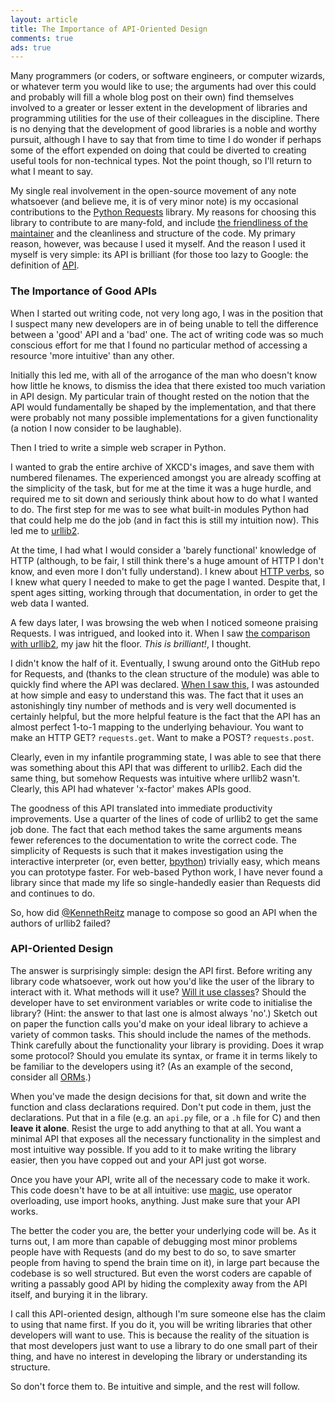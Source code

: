 ```yaml
---
layout: article
title: The Importance of API-Oriented Design
comments: true
ads: true
---
```


Many programmers (or coders, or software engineers, or computer wizards, or
whatever term you would like to use; the arguments had over this could and
probably will fill a whole blog post on their own) find themselves involved to
a greater or lesser extent in the development of libraries and programming
utilities for the use of their colleagues in the discipline. There is no
denying that the development of good libraries is a noble and worthy pursuit,
although I have to say that from time to time I do wonder if perhaps some of
the effort expended on doing that could be diverted to creating useful tools
for non-technical types. Not the point though, so I'll return to what I meant
to say.

My single real involvement in the open-source movement of any note whatsoever
(and believe me, it is of very minor note) is my occasional contributions to
the [Python Requests](http://python-requests.org) library. My reasons for
choosing this library to contribute to are many-fold, and include
[the friendliness of the maintainer](http://lukasa.co.uk/2012/05/Politeness_And_Open_Source/)
and the cleanliness and structure of the code. My primary reason, however, was
because I used it myself. And the reason I used it myself is very simple: its
API is brilliant (for those too lazy to Google: the definition of
[API](http://en.wikipedia.org/wiki/Api).

### The Importance of Good APIs

When I started out writing code, not very long ago, I was in the position that
I suspect many new developers are in of being unable to tell the difference
between a 'good' API and a 'bad' one. The act of writing code was so much
conscious effort for me that I found no particular method of accessing a
resource 'more intuitive' than any other.

Initially this led me, with all of the arrogance of the man who doesn't know
how little he knows, to dismiss the idea that there existed too much
variation in API design. My particular train of thought rested on the notion
that the API would fundamentally be shaped by the implementation, and that
there were probably not many possible implementations for a given
functionality (a notion I now consider to be laughable).

Then I tried to write a simple web scraper in Python.

I wanted to grab the entire archive of XKCD's images, and save them with
numbered filenames. The experienced amongst you are already scoffing at the
simplicity of the task, but for me at the time it was a huge hurdle, and
required me to sit down and seriously think about how to do what I wanted to
do. The first step for me was to see what built-in modules Python had that
could help me do the job (and in fact this is still my intuition now). This
led me to
[urllib2](http://docs.python.org/library/urllib2.html#module-urllib2).

At the time, I had what I would consider a 'barely functional' knowledge of
HTTP (although, to be fair, I still think there's a huge amount of HTTP I
don't know, and even more I don't fully understand). I knew about
[HTTP verbs](http://en.wikipedia.org/wiki/HTTP_Verbs#Request_methods), so
I knew what query I needed to make to get the page I wanted. Despite that,
I spent ages sitting, working through that documentation, in order to get the
web data I wanted.

A few days later, I was browsing the web when I noticed someone praising
Requests. I was intrigued, and looked into it. When I saw
[the comparison with urllib2](https://gist.github.com/973705), my jaw hit the
floor. *This is brilliant!*, I thought.

I didn't know the half of it. Eventually, I swung around onto the GitHub repo
for Requests, and (thanks to the clean structure of the module) was able to
quickly find where the API was declared.
[When I saw this](https://github.com/kennethreitz/requests/blob/develop/requests/api.py),
I was astounded at how simple and easy to understand this was. The fact that
it uses an astonishingly tiny number of methods and is very well documented
is certainly helpful, but the more helpful feature is the fact that the API
has an almost perfect 1-to-1 mapping to the underlying behaviour. You want to
make an HTTP GET? `requests.get`. Want to make a POST? `requests.post`.

Clearly, even in my infantile programming state, I was able to see that there
was something about this API that was different to urllib2. Each did the same
thing, but somehow Requests was intuitive where urllib2 wasn't. Clearly, this
API had whatever 'x-factor' makes APIs good.

The goodness of this API translated into immediate productivity improvements.
Use a quarter of the lines of code of urllib2 to get the same job done. The
fact that each method takes the same arguments means fewer references to the
documentation to write the correct code. The simplicity of Requests is such
that it makes investigation using the interactive interpreter (or, even
better, [bpython](http://www.bpython-interpreter.org/)) trivially easy, which
means you can prototype faster. For web-based Python work, I have never found
a library since that made my life so single-handedly easier than Requests did
and continues to do.

So, how did [@KennethReitz](https://twitter.com/kennethreitz) manage to
compose so good an API when the authors of urllib2 failed?

### API-Oriented Design

The answer is surprisingly simple: design the API first. Before writing any
library code whatsoever, work out how you'd like the user of the library to
interact with it. What methods will it use?
[Will it use classes](http://youtu.be/o9pEzgHorH0)? Should the developer have
to set environment variables or write code to initialise the library? (Hint:
the answer to that last one is almost always 'no'.) Sketch out on paper the
function calls you'd make on your ideal library to achieve a variety of
common tasks. This should include the names of the methods. Think carefully
about the functionality your library is providing. Does it wrap some protocol?
Should you emulate its syntax, or frame it in terms likely to be familiar to
the developers using it? (As an example of the second, consider all
[ORMs](http://en.wikipedia.org/wiki/Object-relational_mapping).)

When you've made the design decisions for that, sit down and write the
function and class declarations required. Don't put code in them, just the
declarations. Put that in a file (e.g. an `api.py` file, or a `.h` file for C)
and then **leave it alone**. Resist the urge to add anything to that at all.
You want a minimal API that exposes all the necessary functionality in the
simplest and most intuitive way possible. If you add to it to make writing the
library easier, then you have copped out and your API just got worse.

Once you have your API, write all of the necessary code to make it work. This
code doesn't have to be at all intuitive: use [magic](http://www.rafekettler.com/magicmethods.html),
use operator overloading, use import hooks, anything. Just make sure that your
API works.

The better the coder you are, the better your underlying code will be. As it
turns out, I am more than capable of debugging most minor problems people have
with Requests (and do my best to do so, to save smarter people from having to
spend the brain time on it), in large part because the codebase is so well
structured. But even the worst coders are capable of writing a passably good
API by hiding the complexity away from the API itself, and burying it in the
library.

I call this API-oriented design, although I'm sure someone else has the claim
to using that name first. If you do it, you will be writing libraries that
other developers will want to use. This is because the reality of the
situation is that most developers just want to use a library to do one small
part of their thing, and have no interest in developing the library or
understanding its structure.

So don't force them to. Be intuitive and simple, and the rest will follow.
